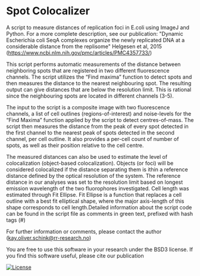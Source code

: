 # Spot Colocalizer

A script to measure distances of replication foci in E.coli using ImageJ and Python. 
For a more complete description, see our publication:
"Dynamic Escherichia coli SeqA complexes organize the newly replicated DNA at a considerable distance from the replisome" 
Helgesen et al, 2015 
(https://www.ncbi.nlm.nih.gov/pmc/articles/PMC4357733/)

This script performs automatic measurements of the distance between neighboring spots that are registered in two different fluorescence channels. The script utilizes the “Find maxima” function to detect spots and then measures the distance to the nearest neighbouring spot. The resulting output can give distances
that are below the resolution limit. This is rational since the neighbouring spots are located in different channels (3-5). 

The input to the script is a composite image with two fluorescence channels, a list of cell outlines (regions-of-interest) and noise-levels for the “Find Maxima” function applied by the script to detect centres-of-mass. The script then measures the distance from the peak of every spot detected in the first channel to the nearest peak of spots detected in the second channel, per cell outline. It also provides a per-cell count of number of spots, as well as their position relative to the cell centre.

The measured distances can also be used to estimate the level of colocalization (object-based colocalization). Objects (or foci) will be considered colocalized if the distance separating them is ithin a reference distance defined by the optical resolution of the system. The reference distance in our analyses was set to the resolution limit based on longest emission wavelength of the two fluorophores investigated. Cell length was estimated through Fit Ellipse. Fit Ellipse is a function that replaces a cell outline
with a best fit elliptical shape, where the major axis-length of this shape corresponds to cell
length.Detailed information about the script code can be found in the script file as comments in green
text, prefixed with hash tags (#)

For further information or comments, please contact the author (kay.oliver.schink@rr-research.no)

You are free to use this software in your research under the BSD3 license. If you find this software useful, please cite our publication

[![License](https://img.shields.io/badge/License-BSD%203--Clause-blue.svg)](https://opensource.org/licenses/BSD-3-Clause)
